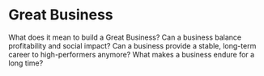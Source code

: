 # Great Business

What does it mean to build a Great Business? Can a business balance profitability and social impact? Can a business provide a stable, long-term career to high-performers anymore? What makes a business endure for a long time?